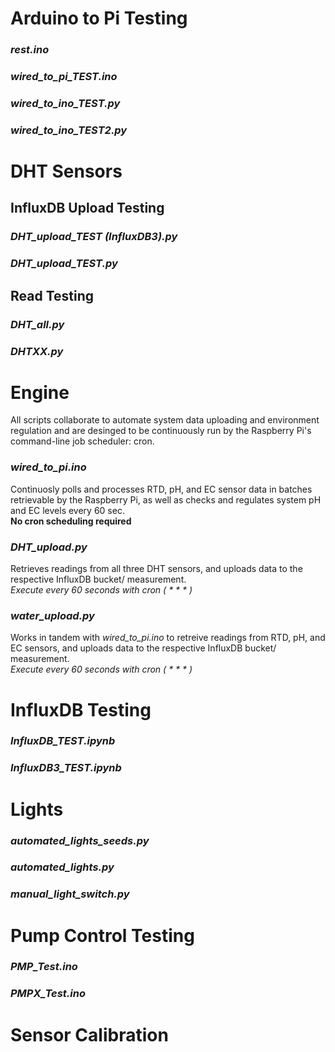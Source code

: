 # Arduino to Pi Testing
### *rest.ino*
### *wired_to_pi_TEST.ino*
### *wired_to_ino_TEST.py*
### *wired_to_ino_TEST2.py*


# DHT Sensors
## InfluxDB Upload Testing
### *DHT_upload_TEST (InfluxDB3).py*
### *DHT_upload_TEST.py*
## Read Testing
### *DHT_all.py*
### *DHTXX.py*


# Engine
All scripts collaborate to automate system data uploading and environment regulation and are desinged to be continuously run by the Raspberry Pi's command-line job scheduler: cron.
### *wired_to_pi.ino*
Continuosly polls and processes RTD, pH, and EC sensor data in batches retrievable by the Raspberry Pi, as well as checks and regulates system pH and EC levels every 60 sec.  
**No cron scheduling required**
### *DHT_upload.py*
Retrieves readings from all three DHT sensors, and uploads data to the respective InfluxDB bucket/ measurement.  
**Execute every 60 seconds with cron (* * * * *)**
### *water_upload.py*
Works in tandem with *wired_to_pi.ino* to retreive readings from RTD, pH, and EC sensors, and uploads data to the respective InfluxDB bucket/ measurement.   
**Execute every 60 seconds with cron (* * * * *)**

# InfluxDB Testing
### *InfluxDB_TEST.ipynb*
### *InfluxDB3_TEST.ipynb*


# Lights
### *automated_lights_seeds.py*
### *automated_lights.py*
### *manual_light_switch.py*


# Pump Control Testing
### *PMP_Test.ino*
### *PMPX_Test.ino*


# Sensor Calibration
